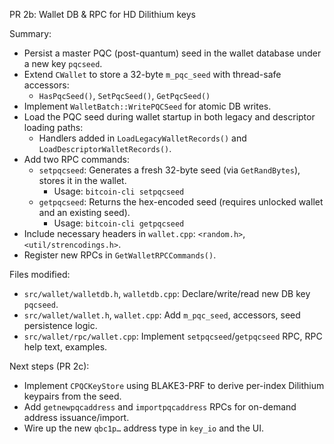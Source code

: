 PR 2b: Wallet DB & RPC for HD Dilithium keys

Summary:
- Persist a master PQC (post-quantum) seed in the wallet database under a new key `pqcseed`.
- Extend `CWallet` to store a 32-byte `m_pqc_seed` with thread-safe accessors:
  - `HasPqcSeed()`, `SetPqcSeed()`, `GetPqcSeed()`
- Implement `WalletBatch::WritePQCSeed` for atomic DB writes.
- Load the PQC seed during wallet startup in both legacy and descriptor loading paths:
  - Handlers added in `LoadLegacyWalletRecords()` and `LoadDescriptorWalletRecords()`.
- Add two RPC commands:
  - `setpqcseed`: Generates a fresh 32-byte seed (via `GetRandBytes`), stores it in the wallet.
    * Usage: `bitcoin-cli setpqcseed`
  - `getpqcseed`: Returns the hex-encoded seed (requires unlocked wallet and an existing seed).
    * Usage: `bitcoin-cli getpqcseed`
- Include necessary headers in `wallet.cpp`: `<random.h>`, `<util/strencodings.h>`.
- Register new RPCs in `GetWalletRPCCommands()`.

Files modified:
- `src/wallet/walletdb.h`, `walletdb.cpp`: Declare/write/read new DB key `pqcseed`.
- `src/wallet/wallet.h`, `wallet.cpp`: Add `m_pqc_seed`, accessors, seed persistence logic.
- `src/wallet/rpc/wallet.cpp`: Implement `setpqcseed`/`getpqcseed` RPC, RPC help text, examples.

Next steps (PR 2c):
- Implement `CPQCKeyStore` using BLAKE3-PRF to derive per-index Dilithium keypairs from the seed.
- Add `getnewpqcaddress` and `importpqcaddress` RPCs for on-demand address issuance/import.
- Wire up the new `qbc1p…` address type in `key_io` and the UI.
